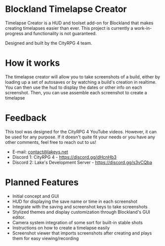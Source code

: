 # Blockland Timelapse Creator
Timelapse Creator is a HUD and toolset add-on for Blockland that makes creating timelapses easier than ever. This project is currently a work-in-progress and functionality is not guaranteed.

Designed and built by the CityRPG 4 team.

# How it works
The timelapse creator will allow you to take screenshots of a build, either by loading up a set of autosaves or by watching a build's creation in realtime. You can then use the hud to display the dates or other info on each screenshot. Then, you can use assemble each screenshot to create a timelapse

# Feedback
This tool was designed for the CityRPG 4 YouTube videos. However, it can be used for any purpose. If it doesn't quite fit your needs or you have any other comments, feel free to reach out to us!

- E-mail: contact@lakeys.net
- Discord 1: CityRPG 4 - https://discord.gg/dHcnHb3
- Discord 2: Lake's Development Server - https://discord.gg/s3vCQba

# Planned Features
- Initial concept and GUI
- HUD for displaying the save name or time in each screenshot
- Integrate with the saving and screenshot keys to take screenshots
- Stylized themes and display customization through Blockland's GUI editor.
- Camera system integration of some sort for built-in stable shots
- Instructions on how to create a timelapse easily
- Screenshot viewer that imports screenshots after creating and plays them for easy viewing/recording

